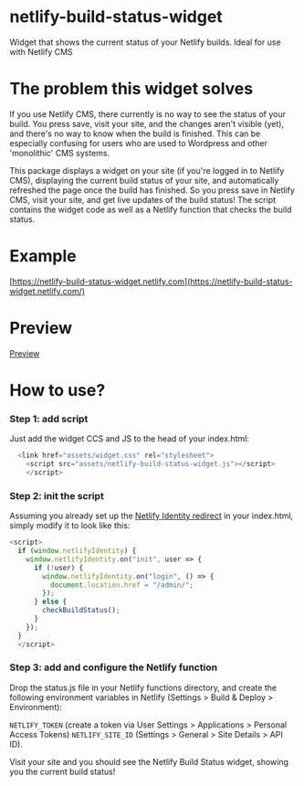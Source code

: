 # netlify-build-status-widget

Widget that shows the current status of your Netlify builds. Ideal for use with Netlify CMS

# The problem this widget solves

If you use Netlify CMS, there currently is no way to see the status of your build. You press save, visit your site, and the changes aren't visible (yet), and there's no way to know when the build is finished. This can be especially confusing for users who are used to Wordpress and other 'monolithic' CMS systems.

This package displays a widget on your site (if you're logged in to Netlify CMS), displaying the current build status of your site, and automatically refreshed the page once the build has finished. So you press save in Netlify CMS, visit your site, and get live updates of the build status! The script contains the widget code as well as a Netlify function that checks the build status.

# Example

[https://netlify-build-status-widget.netlify.com](https://netlify-build-status-widget.netlify.com/)

# Preview

[Preview](assets/preview.jpg)

# How to use?

### Step 1: add script

Just add the widget CCS and JS to the head of your index.html:

```javascript
  <link href="assets/widget.css" rel="stylesheet">
	<script src="assets/netlify-build-status-widget.js"></script>
	</script>
```

### Step 2: init the script

Assuming you already set up the [Netlify Identity redirect](https://www.netlifycms.org/docs/add-to-your-site/#add-the-netlify-identity-widget) in your index.html, simply modify it to look like this:

```javascript
<script>
  if (window.netlifyIdentity) {
    window.netlifyIdentity.on("init", user => {
      if (!user) {
        window.netlifyIdentity.on("login", () => {
          document.location.href = "/admin/";
        });
      } else {
        checkBuildStatus();
      }
    });
  }
  </script>
```

### Step 3: add and configure the Netlify function

Drop the status.js file in your Netlify functions directory, and create the following environment variables in Netlify (Settings > Build & Deploy > Environment):

`NETLIFY_TOKEN` (create a token via User Settings > Applications > Personal Access Tokens)
`NETLIFY_SITE_ID` (Settings > General > Site Details > API ID).

Visit your site and you should see the Netlify Build Status widget, showing you the current build status!
